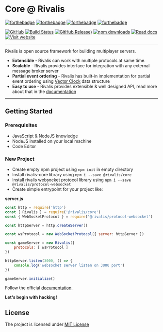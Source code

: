 # Core @ Rivalis

[![forthebadge](https://forthebadge.com/images/badges/built-with-love.svg)](https://forthebadge.com)
[![forthebadge](https://forthebadge.com/images/badges/fo-real.svg)](https://forthebadge.com)
[![forthebadge](https://forthebadge.com/images/badges/uses-js.svg)](https://forthebadge.com)
[![forthebadge](https://forthebadge.com/images/badges/open-source.svg)](https://forthebadge.com)


[![GitHub](https://img.shields.io/github/license/kalevski/rivalis-core?style=for-the-badge)](https://github.com/rivalis/rivalis-core/blob/main/LICENSE)
[![Build Status](https://img.shields.io/github/workflow/status/rivalis/rivalis-core/build%20and%20test?style=for-the-badge)](https://github.com/rivalis/rivalis-core/actions?query=workflow%3A%22build+and+test%22)
[![GitHub Release)](https://img.shields.io/github/v/tag/rivalis/rivalis-core?color=orange&include_prereleases&label=VERSION&style=for-the-badge)](https://www.npmjs.com/package/@rivalis/core)
[![npm downloads](https://img.shields.io/npm/dw/@rivalis/core?label=downloads&style=for-the-badge)](https://www.npmjs.com/package/@rivalis/core)
[![Read docs](https://img.shields.io/badge/READ-DOCS-green?style=for-the-badge)](https://rivalis.io/docs)
[![Visit website](https://img.shields.io/badge/Official-Website-blue?style=for-the-badge)](https://rivalis.io)

---

Rivalis is open source framework for building multiplayer servers.
- **Extensible** - Rivalis can work with multiple protocols at same time.
- **Scalable** - Rivalis provides interface for integration with any external message broker server
- **Partial event ordering** - Rivalis has built-in implementation for partial event ordering using [Vector Clock](https://en.wikipedia.org/wiki/Vector_clock) data structure
- **Easy to use** - Rivalis provides extensible & well designed API, read more about that in the [documentation](https://rivalis.io/docs)

---

## Getting Started

### Prerequisites
- JavaScript & NodeJS knowledge
- NodeJS installed on your local machine
- Code Editor

### New Project

- Create empty npm project using `npm init` in empty directory
- Install rivalis-core library using `npm i --save @rivalis/core`
- Install rivalis websocket protocol library using `npm i --save @rivalis/protocol-websocket`
- Create simple entrypoint for your project like:

**server.js**
```js
const http = require('http')
const { Rivalis } = require('@rivalis/core')
const { WebSocketProtocol } = require('@rivalis/protocol-websocket')

const httpServer = http.createServer()

const wsProtocol = new WebSocketProtocol({ server: httpServer })

const gameServer = new Rivalis({
    protocols: [ wsProtocol ]
})

httpServer.listen(3000, () => {
    console.log('websocket server listen on 3000 port')
})

gameServer.initialize()
```
Follow the official [documentation](https://rivalis.io/docs).

**Let's begin with hacking!**


## License

The project is licensed under [MIT License](https://github.com/rivalis/rivalis-core/blob/main/LICENSE)


